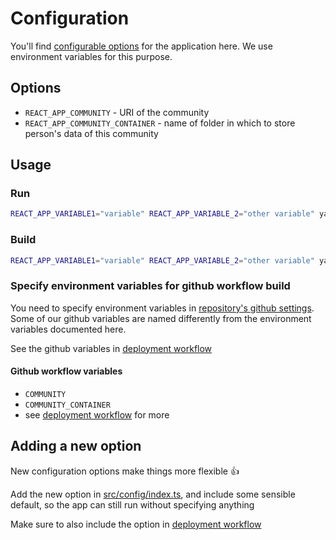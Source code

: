 # Configuration

You'll find [configurable options](#options) for the application here. We use environment variables for this purpose.

## Options

- `REACT_APP_COMMUNITY` - URI of the community
- `REACT_APP_COMMUNITY_CONTAINER` - name of folder in which to store person's data of this community

## Usage

### Run

```bash
REACT_APP_VARIABLE1="variable" REACT_APP_VARIABLE_2="other variable" yarn start
```

### Build

```bash
REACT_APP_VARIABLE1="variable" REACT_APP_VARIABLE_2="other variable" yarn build
```

### Specify environment variables for github workflow build

You need to specify environment variables in [repository's github settings](https://github.com/OpenHospitalityNetwork/sleepy.bike/settings/variables/actions). Some of our github variables are named differently from the environment variables documented here.

See the github variables in [deployment workflow](../.github/workflows/deploy.yml)

#### Github workflow variables

- `COMMUNITY`
- `COMMUNITY_CONTAINER`
- see [deployment workflow](../.github/workflows/deploy.yml) for more

## Adding a new option

New configuration options make things more flexible :+1:

Add the new option in [src/config/index.ts](../src/config/index.ts), and include some sensible default, so the app can still run without specifying anything

Make sure to also include the option in [deployment workflow](../.github/workflows/deploy.yml)
